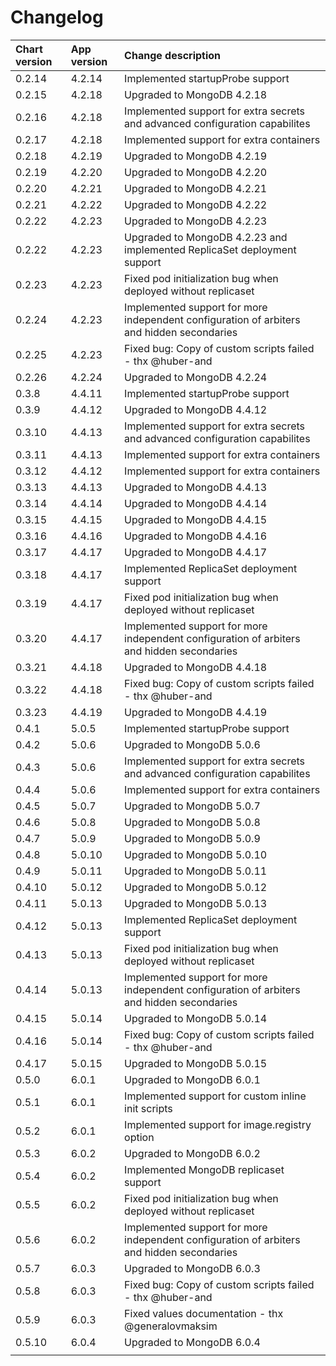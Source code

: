 # Changelog

| Chart version | App version | Change description |
| :------------ | :---------- | :----------------- |
| 0.2.14 | 4.2.14 | Implemented startupProbe support |
| 0.2.15 | 4.2.18 | Upgraded to MongoDB 4.2.18 |
| 0.2.16 | 4.2.18 | Implemented support for extra secrets and advanced configuration capabilites |
| 0.2.17 | 4.2.18 | Implemented support for extra containers |
| 0.2.18 | 4.2.19 | Upgraded to MongoDB 4.2.19 |
| 0.2.19 | 4.2.20 | Upgraded to MongoDB 4.2.20 |
| 0.2.20 | 4.2.21 | Upgraded to MongoDB 4.2.21 |
| 0.2.21 | 4.2.22 | Upgraded to MongoDB 4.2.22 |
| 0.2.22 | 4.2.23 | Upgraded to MongoDB 4.2.23 |
| 0.2.22 | 4.2.23 | Upgraded to MongoDB 4.2.23 and implemented ReplicaSet deployment support |
| 0.2.23 | 4.2.23 | Fixed pod initialization bug when deployed without replicaset |
| 0.2.24 | 4.2.23 | Implemented support for more independent configuration of arbiters and hidden secondaries |
| 0.2.25 | 4.2.23 | Fixed bug: Copy of custom scripts failed - thx @huber-and |
| 0.2.26 | 4.2.24 | Upgraded to MongoDB 4.2.24 |
| 0.3.8 | 4.4.11 | Implemented startupProbe support |
| 0.3.9 | 4.4.12 | Upgraded to MongoDB 4.4.12 |
| 0.3.10 | 4.4.13 | Implemented support for extra secrets and advanced configuration capabilites |
| 0.3.11 | 4.4.13 | Implemented support for extra containers |
| 0.3.12 | 4.4.12 | Implemented support for extra containers |
| 0.3.13 | 4.4.13 | Upgraded to MongoDB 4.4.13 |
| 0.3.14 | 4.4.14 | Upgraded to MongoDB 4.4.14 |
| 0.3.15 | 4.4.15 | Upgraded to MongoDB 4.4.15 |
| 0.3.16 | 4.4.16 | Upgraded to MongoDB 4.4.16 |
| 0.3.17 | 4.4.17 | Upgraded to MongoDB 4.4.17 |
| 0.3.18 | 4.4.17 | Implemented ReplicaSet deployment support |
| 0.3.19 | 4.4.17 | Fixed pod initialization bug when deployed without replicaset |
| 0.3.20 | 4.4.17 | Implemented support for more independent configuration of arbiters and hidden secondaries |
| 0.3.21 | 4.4.18 | Upgraded to MongoDB 4.4.18 |
| 0.3.22 | 4.4.18 | Fixed bug: Copy of custom scripts failed - thx @huber-and |
| 0.3.23 | 4.4.19 | Upgraded to MongoDB 4.4.19 |
| 0.4.1 | 5.0.5 | Implemented startupProbe support |
| 0.4.2 | 5.0.6 | Upgraded to MongoDB 5.0.6 |
| 0.4.3 | 5.0.6 | Implemented support for extra secrets and advanced configuration capabilites |
| 0.4.4 | 5.0.6 | Implemented support for extra containers |
| 0.4.5 | 5.0.7 | Upgraded to MongoDB 5.0.7 |
| 0.4.6 | 5.0.8 | Upgraded to MongoDB 5.0.8 |
| 0.4.7 | 5.0.9 | Upgraded to MongoDB 5.0.9 |
| 0.4.8 | 5.0.10 | Upgraded to MongoDB 5.0.10 |
| 0.4.9 | 5.0.11 | Upgraded to MongoDB 5.0.11 |
| 0.4.10 | 5.0.12 | Upgraded to MongoDB 5.0.12 |
| 0.4.11 | 5.0.13 | Upgraded to MongoDB 5.0.13 |
| 0.4.12 | 5.0.13 | Implemented ReplicaSet deployment support |
| 0.4.13 | 5.0.13 | Fixed pod initialization bug when deployed without replicaset |
| 0.4.14 | 5.0.13 | Implemented support for more independent configuration of arbiters and hidden secondaries |
| 0.4.15 | 5.0.14 | Upgraded to MongoDB 5.0.14 |
| 0.4.16 | 5.0.14 | Fixed bug: Copy of custom scripts failed - thx @huber-and |
| 0.4.17 | 5.0.15 | Upgraded to MongoDB 5.0.15 |
| 0.5.0 | 6.0.1 | Upgraded to MongoDB 6.0.1 |
| 0.5.1 | 6.0.1 | Implemented support for custom inline init scripts |
| 0.5.2 | 6.0.1 | Implemented support for image.registry option |
| 0.5.3 | 6.0.2 | Upgraded to MongoDB 6.0.2 |
| 0.5.4 | 6.0.2 | Implemented MongoDB replicaset support |
| 0.5.5 | 6.0.2 | Fixed pod initialization bug when deployed without replicaset |
| 0.5.6 | 6.0.2 | Implemented support for more independent configuration of arbiters and hidden secondaries |
| 0.5.7 | 6.0.3 | Upgraded to MongoDB 6.0.3 |
| 0.5.8 | 6.0.3 | Fixed bug: Copy of custom scripts failed - thx @huber-and |
| 0.5.9 | 6.0.3 | Fixed values documentation - thx @generalovmaksim |
| 0.5.10 | 6.0.4 | Upgraded to MongoDB 6.0.4 |
| | | |
